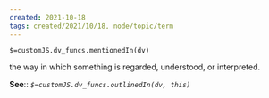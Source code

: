 ```yaml
---
created: 2021-10-18
tags: created/2021/10/18, node/topic/term
---
```

`$=customJS.dv_funcs.mentionedIn(dv)`


the way in which something is regarded, understood, or interpreted. 

**See**::
*`$=customJS.dv_funcs.outlinedIn(dv, this)`*
